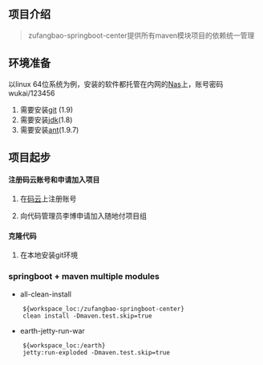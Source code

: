 ## 项目介绍
> zufangbao-springboot-center提供所有maven模块项目的依赖统一管理

## 环境准备
以linux 64位系统为例，安装的软件都托管在内网的[Nas](http://192.168.0.184:5000/)上，账号密码wukai/123456
1. 需要安装[git](https://git-scm.com/downloads) (1.9)
2. 需要安装[jdk](http://192.168.0.184:5000/sharing/PGDXvIInF)(1.8)
3. 需要安装[ant](http://192.168.0.184:5000/sharing/MYunJ7YZg)(1.9.7)

## 项目起步
#### 注册码云账号和申请加入项目
1.  在[码云](http://git.oschina.net/)上注册账号

2.  向代码管理员李博申请加入随地付项目组

#### 克隆代码
1. 在本地安装git环境

### springboot + maven multiple modules

-   all-clean-install

~~~~~~~~~~~~~~~~~~~~~~~~~~~~~~~~~~~~~~~~~~~~~~~~~~~~~~~~~~~~~~~~~~~~~~~~~~~~~~~~
    ${workspace_loc:/zufangbao-springboot-center}
    clean install -Dmaven.test.skip=true
~~~~~~~~~~~~~~~~~~~~~~~~~~~~~~~~~~~~~~~~~~~~~~~~~~~~~~~~~~~~~~~~~~~~~~~~~~~~~~~~

-   earth-jetty-run-war

~~~~~~~~~~~~~~~~~~~~~~~~~~~~~~~~~~~~~~~~~~~~~~~~~~~~~~~~~~~~~~~~~~~~~~~~~~~~~~~~
    ${workspace_loc:/earth}
    jetty:run-exploded -Dmaven.test.skip=true

~~~~~~~~~~~~~~~~~~~~~~~~~~~~~~~~~~~~~~~~~~~~~~~~~~~~~~~~~~~~~~~~~~~~~~~~~~~~~~~~

~~~~~~~~~~~~~~~~~~~~~~~~~~~~~~~~~~~~~~~~~~~~~~~~~~~~~~~~~~~~~~~~~~~~~~~~~~~~~~~~

~~~~~~~~~~~~~~~~~~~~~~~~~~~~~~~~~~~~~~~~~~~~~~~~~~~~~~~~~~~~~~~~~~~~~~~~~~~~~~~~
